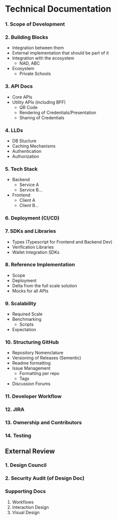 # Technical Documentation

### 1. Scope of Development
### 2. Building Blocks
  - Integration between them
  - External implementation that should be part of it
  - Integration with the ecosystem
    - NAD, ABC
  - Ecosystem 
    - Private Schools
### 3. API Docs
  - Core APIs
  - Utility APIs (including BFF)
    - QR Code
    - Rendering of Credentials/Presentation
    - Sharing of Credentials
### 4. LLDs
  - DB Stucture
  - Caching Mechanisms
  - Authentication
  - Authorization
### 5. Tech Stack
  - Backend
    - Service A
    - Service B...
  - Frontend
    - Client A
    - Client B...
### 6. Deployment (CI/CD)
### 7. SDKs and Libraries
  - Types (Typescript for Frontend and Backend Dev)
  - Verification Libraries
  - Wallet Integration SDKs
### 8. Reference Implementation
  - Scope
  - Deployment
  - Delta from the full scale solution
  - Mocks for all APIs
### 9. Scalability
  - Required Scale
  - Benchmarking
    - Scripts
  - Expectation
### 10. Structuring GitHub
  - Repository Nomenclature
  - Versioning of Releases (Sementic)
  - Readme formatting
  - Issue Management
    - Formatting per repo
    - Tags
  - Discussion Forums
### 11. Developer Workflow
### 12. JIRA
### 13. Ownership and Contributors
### 14. Testing

## External Review
### 1. Design Council
### 2. Security Audit (of Design Doc)


### Supporting Docs
1. Workflows
2. Interaction Design
3. Visual Design
